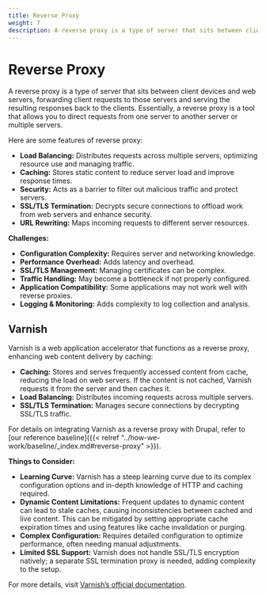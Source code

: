 ```yaml
---
title: Reverse Proxy
weight: 7
description: A reverse proxy is a type of server that sits between client devices and web servers, forwarding client requests to those servers and serving the resulting responses back to the clients. Essentially, a reverse proxy is a tool that allows you to direct requests from one server to another server or multiple servers.
---
```


# Reverse Proxy

A reverse proxy is a type of server that sits between client devices and web servers, forwarding client requests to those servers and serving the resulting responses back to the clients. Essentially, a reverse proxy is a tool that allows you to direct requests from one server to another server or multiple servers.

Here are some features of reverse proxy:

- **Load Balancing:** Distributes requests across multiple servers, optimizing resource use and managing traffic.
- **Caching:** Stores static content to reduce server load and improve response times.
- **Security:** Acts as a barrier to filter out malicious traffic and protect servers.
- **SSL/TLS Termination:** Decrypts secure connections to offload work from web servers and enhance security.
- **URL Rewriting:** Maps incoming requests to different server resources.

**Challenges:**

- **Configuration Complexity:** Requires server and networking knowledge.
- **Performance Overhead:** Adds latency and overhead.
- **SSL/TLS Management:** Managing certificates can be complex.
- **Traffic Handling:** May become a bottleneck if not properly configured.
- **Application Compatibility:** Some applications may not work well with reverse proxies.
- **Logging & Monitoring:** Adds complexity to log collection and analysis.

## Varnish

Varnish is a web application accelerator that functions as a reverse proxy, enhancing web content delivery by caching:

- **Caching:** Stores and serves frequently accessed content from cache, reducing the load on web servers. If the content is not cached, Varnish requests it from the server and then caches it.
- **Load Balancing:** Distributes incoming requests across multiple servers.
- **SSL/TLS Termination:** Manages secure connections by decrypting SSL/TLS traffic.

For details on integrating Varnish as a reverse proxy with Drupal, refer to [our reference baseline]({{< relref "../how-we-work/baseline/_index.md#reverse-proxy" >}}).

**Things to Consider:**

- **Learning Curve:** Varnish has a steep learning curve due to its complex configuration options and in-depth knowledge of HTTP and caching required.
- **Dynamic Content Limitations:** Frequent updates to dynamic content can lead to stale caches, causing inconsistencies between cached and live content. This can be mitigated by setting appropriate cache expiration times and using features like cache invalidation or purging.
- **Complex Configuration:** Requires detailed configuration to optimize performance, often needing manual adjustments.
- **Limited SSL Support:** Varnish does not handle SSL/TLS encryption natively; a separate SSL termination proxy is needed, adding complexity to the setup.

For more details, visit [Varnish’s official documentation](https://varnish-cache.org/docs/).
